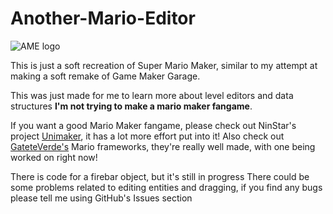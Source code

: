 # Another-Mario-Editor

![AME logo](https://github.com/ElectroDev1/Another-Mario-Editor/logo.png)

This is just a soft recreation of Super Mario Maker, similar to my attempt at making a soft
remake of Game Maker Garage.

This was just made for me to learn more about level editors and data structures
**I'm not trying to make a mario maker fangame**.

If you want a good Mario Maker fangame, please check out NinStar's project [Unimaker](https://github.com/ninstar/UniMaker), it has a lot more effort put into it!
Also check out [GateteVerde's](https://github.com/GateteVerde) Mario frameworks, they're really well made, with one being worked on right now!

There is code for a firebar object, but it's still in progress
There could be some problems related to editing entities and dragging, if you find any bugs please tell me 
using GitHub's Issues section

